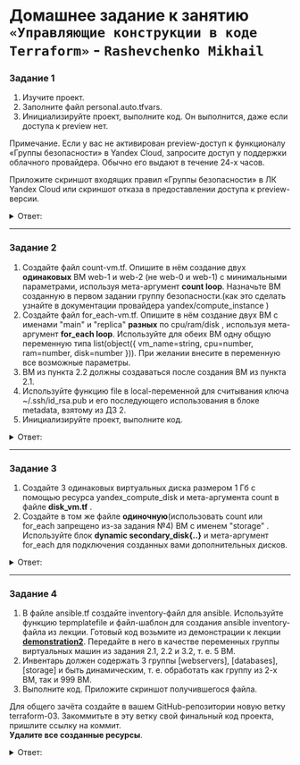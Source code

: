# Домашнее задание к занятию `«Управляющие конструкции в коде Terraform»` - `Rashevchenko Mikhail`

### Задание 1

1. Изучите проект.
2. Заполните файл personal.auto.tfvars.
3. Инициализируйте проект, выполните код. Он выполнится, даже если доступа к preview нет.

Примечание. Если у вас не активирован preview-доступ к функционалу «Группы безопасности» в Yandex Cloud, запросите доступ у поддержки облачного провайдера. Обычно его выдают в течение 24-х часов.

Приложите скриншот входящих правил «Группы безопасности» в ЛК Yandex Cloud или скриншот отказа в предоставлении доступа к preview-версии.

<details><summary>Ответ:</summary>
	
![](https://github.com/mrashevchenko/gitlab-hw/assets/100411467/8a23e7f1-1399-491d-8cf5-1b9c89abf2d9)
![](https://github.com/mrashevchenko/gitlab-hw/assets/100411467/5e80a8a6-16f0-4b94-95e3-ff033e8c9b11)

</details>

------

### Задание 2

1. Создайте файл count-vm.tf. Опишите в нём создание двух **одинаковых** ВМ  web-1 и web-2 (не web-0 и web-1) с минимальными параметрами, используя мета-аргумент **count loop**. Назначьте ВМ созданную в первом задании группу безопасности.(как это сделать узнайте в документации провайдера yandex/compute_instance )
2. Создайте файл for_each-vm.tf. Опишите в нём создание двух ВМ с именами "main" и "replica" **разных** по cpu/ram/disk , используя мета-аргумент **for_each loop**. Используйте для обеих ВМ одну общую переменную типа list(object({ vm_name=string, cpu=number, ram=number, disk=number  })). При желании внесите в переменную все возможные параметры.
3. ВМ из пункта 2.2 должны создаваться после создания ВМ из пункта 2.1.
4. Используйте функцию file в local-переменной для считывания ключа ~/.ssh/id_rsa.pub и его последующего использования в блоке metadata, взятому из ДЗ 2.
5. Инициализируйте проект, выполните код.

<details><summary>Ответ:</summary>

![image](https://github.com/mrashevchenko/gitlab-hw/assets/100411467/0823f9b5-dbee-4e69-a311-7910c4a06b92)

![image](https://github.com/mrashevchenko/gitlab-hw/assets/100411467/4f18029a-f4b7-47a9-824a-1067971d0756)


* Создал две ВМ с помощью мета-аргумент ```count loop``` через файл count-vm.tf
```bash
data "yandex_compute_image" "ubuntu" {
  family = "ubuntu-2004-lts"
}

resource "yandex_compute_instance" "count" {
  count = 2
  name = "web-${count.index + 1}"

  platform_id = "standard-v1"
  resources {
    cores         = 2
    memory        = 1
    core_fraction = 5
  }
  boot_disk {
    initialize_params {
      image_id = data.yandex_compute_image.ubuntu.image_id
    }
  }
  scheduling_policy {
    preemptible = true
  }
  network_interface {
    subnet_id = yandex_vpc_subnet.develop.id
    nat       = true
    security_group_ids = [
      yandex_vpc_security_group.example.id
    ]
  }

  metadata = {
    serial-port-enable = 1
    ssh-keys           = join(":", ["ubuntu", file("~/.ssh/id_ed25519.pub")])
  }
}
```
* Создал 2 разных по cpu/ram/disk ВМ используя мета-аргумент for_each loop и используя переменную типа ```list(object({ vm_name=string, cpu=number, ram=number, disk=number }))``` через файл for_each-vm.tf

```bash
resource "yandex_compute_instance" "for-each" {
  depends_on = [yandex_compute_instance.count]

  for_each = { main = {cpu=2, ram=1, fraction=20}, replica = {cpu=4, ram=2, fraction=5} }

  name = "${each.key}"

  platform_id = "standard-v1"
  resources {
    cores         = "${each.value.cpu}"
    memory        = "${each.value.ram}"
    core_fraction = "${each.value.fraction}"
  }
  boot_disk {
    initialize_params {
      image_id = data.yandex_compute_image.ubuntu.image_id
    }
  }
  scheduling_policy {
    preemptible = true
  }
  network_interface {
    subnet_id = yandex_vpc_subnet.develop.id
    nat       = true
  }

  metadata = {
    serial-port-enable = 1
    ssh-keys           = join(":", ["ubuntu", file("~/.ssh/id_ed25519.pub")])
  }

}
```

</details>

------

### Задание 3

1. Создайте 3 одинаковых виртуальных диска размером 1 Гб с помощью ресурса yandex_compute_disk и мета-аргумента count в файле **disk_vm.tf** .
2. Создайте в том же файле **одиночную**(использовать count или for_each запрещено из-за задания №4) ВМ c именем "storage"  . Используйте блок **dynamic secondary_disk{..}** и мета-аргумент for_each для подключения созданных вами дополнительных дисков.

<details><summary>Ответ:</summary>
	
* Создал файл disk_vm.tf	
	
```bash
variable "storage_secondary_disk" {
  type = list(object({
    for_storage = object({
      type       = string
      size       = number
      count      = number
      block_size = number
      name = string
    })
  }))

  default = [
    {
      for_storage = {
        type       = "network-hdd"
        size       = 1
        count      = 3
        block_size = 4096
        name = "disk"
      }
    }
  ]
}

resource "yandex_compute_disk" "disks" {
  name  = "${var.storage_secondary_disk[0].for_storage.name}-${count.index+1}"
  type  = var.storage_secondary_disk[0].for_storage.type
  size  = var.storage_secondary_disk[0].for_storage.size
  count = var.storage_secondary_disk[0].for_storage.count
  block_size  = var.storage_secondary_disk[0].for_storage.block_size
}
variable "yandex_compute_instance_storage" {
  type = object({
    storage_resources = object({
      cores        = number
      memory       = number
      core_fraction = number
      name         = string
      zone         = string
    })
  })

  default = {
    storage_resources = {
      cores        = 2
      memory       = 2
      core_fraction = 5
      name         = "storage"
      zone         = "ru-central1-a"
    }
  }
}

variable "boot_disk_storage" {
  type = object({
    size = number
    type = string
  })
  default = {
    size = 5
    type = "network-hdd"
  }
}


resource "yandex_compute_instance" "storage" {
  name = var.yandex_compute_instance_storage.storage_resources.name
  zone = var.yandex_compute_instance_storage.storage_resources.zone

  resources {
    cores  = var.yandex_compute_instance_storage.storage_resources.cores
    memory = var.yandex_compute_instance_storage.storage_resources.memory
    core_fraction = var.yandex_compute_instance_storage.storage_resources.core_fraction
  }

  boot_disk {
    initialize_params {
      image_id = data.yandex_compute_image.ubuntu-2004-lts.image_id
      type     = var.boot_disk_storage.type
      size     = var.boot_disk_storage.size
    }
  }
      metadata = {
      ssh-keys           = "ubuntu:${local.ssh-keys}"
      serial-port-enable = "1"
    }
  network_interface {
    subnet_id = yandex_vpc_subnet.develop.id
    nat       = true
    security_group_ids = [
      yandex_vpc_security_group.example.id
    ]
  }
  dynamic "secondary_disk" {
    for_each = yandex_compute_disk.disks.*.id
    content {
      disk_id = secondary_disk.value
  }
  }
}
resource "null_resource" "web_hosts_provision" {
  #Ждем создания инстанса
  depends_on = [yandex_compute_instance.storage]

provisioner "local-exec" {
    command = "eval `ssh-agent -s`"
}
provisioner "local-exec" {
    command = "ssh-add - | cat ~/.ssh/id_ed25519"
  }

  #Костыль!!! Даем ВМ 60 сек на первый запуск. Лучше выполнить это через wait_for port 22 на стороне ansible
# В случае использования cloud-init может потребоваться еще больше времени
 provisioner "local-exec" {
    command = "sleep 120"
  }

#Запуск ansible-playbook
  provisioner "local-exec" {
    command  = "export ANSIBLE_HOST_KEY_CHECKING=False; ansible-playbook -i ${abspath(path.module)}/hosts.cfg ${abspath(path.module)}/test.yml"
    on_failure = continue #Продолжить выполнение terraform pipeline в случае ошибок
    environment = { ANSIBLE_HOST_KEY_CHECKING = "False" }
    #срабатывание триггера при изменении переменных
  }
    triggers = {
      always_run         = "${timestamp()}" #всегда т.к. дата и время постоянно изменяются
      playbook_src_hash  = file("${abspath(path.module)}/test.yml") # при изменении содержимого playbook файла
      ssh_public_key     = local.ssh-keys # при изменении переменной
    }
  }

```
</details>

------

### Задание 4

1. В файле ansible.tf создайте inventory-файл для ansible.
Используйте функцию tepmplatefile и файл-шаблон для создания ansible inventory-файла из лекции.
Готовый код возьмите из демонстрации к лекции [**demonstration2**](https://github.com/netology-code/ter-homeworks/tree/main/03/demonstration2).
Передайте в него в качестве переменных группы виртуальных машин из задания 2.1, 2.2 и 3.2, т. е. 5 ВМ.
2. Инвентарь должен содержать 3 группы [webservers], [databases], [storage] и быть динамическим, т. е. обработать как группу из 2-х ВМ, так и 999 ВМ.
3. Выполните код. Приложите скриншот получившегося файла. 

Для общего зачёта создайте в вашем GitHub-репозитории новую ветку terraform-03. Закоммитьте в эту ветку свой финальный код проекта, пришлите ссылку на коммит.   
**Удалите все созданные ресурсы**.

<details><summary>Ответ:</summary>

![image](https://github.com/mrashevchenko/gitlab-hw/assets/100411467/2e11863d-6005-4b10-bebe-b0acfcf727c5)

 
```bash
resource "local_file" "hosts_cfg" {
  content = templatefile("${path.module}/hosts.tftpl",
   {webservers =  yandex_compute_instance.web
    databases = yandex_compute_instance.for_each
    storage = [yandex_compute_instance.storage]}
  )
  filename = "${abspath(path.module)}/hosts.cfg"
}

```
```bash
resource "local_file" "hosts_cfg" {
  content = templatefile("${path.module}/hosts.tftpl",
   {webservers =  yandex_compute_instance.web
    databases = yandex_compute_instance.for_each
    storage = [yandex_compute_instance.storage]}
  )
  filename = "${abspath(path.module)}/hosts.cfg"
}

```
</details>
